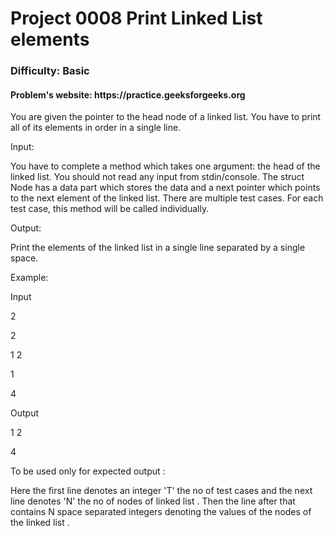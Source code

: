 <h1>Project 0008 Print Linked List elements</h1>
<h3>Difficulty: Basic </h3>
<h4>Problem's website: https://practice.geeksforgeeks.org</h4>

You are given the pointer to the head node of a linked list. You have to print all of its elements in order in a single line.
 

Input:

You have to complete a method which takes one argument: the head of the linked list. You should not read any input from stdin/console. The struct Node has a data part which stores the data and a next pointer which points to the next element of the linked list. There are multiple test cases. For each test case, this method will be called individually.


Output:

Print the elements of the linked list in a single line separated by a single space.


Example:

Input

2

2

1 2

1

4

Output

1 2

4


To be used only for expected output :

Here the first line denotes an integer 'T' the no of test cases and the next line denotes 'N' the no of nodes of linked list . Then the line after that contains N space separated integers denoting the values of the nodes of the linked list .    